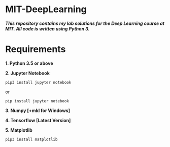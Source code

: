 # MIT-DeepLearning

***This repository contains my lab solutions for the Deep Learning course at MIT. All code is written using Python 3.***

# Requirements

**1. Python 3.5 or above**

**2. Jupyter Notebook**

```
pip3 install jupyter notebook
```

or 

```
pip install jupyter notebook
```

**3. Numpy [+mkl for Windows]**

**4. Tensorflow [Latest Version]**

**5. Matplotlib**

```
pip3 install matplotlib
```
